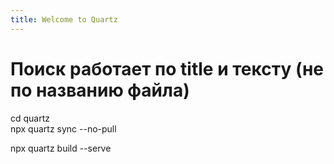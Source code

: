 ```yaml
---
title: Welcome to Quartz
---
```

# **Поиск работает по title и тексту** (не по названию файла)


cd quartz  
npx quartz sync --no-pull

npx quartz build --serve


